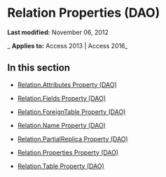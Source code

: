 
# Relation Properties (DAO)

 **Last modified:** November 06, 2012

 _ **Applies to:** Access 2013 | Access 2016_

## In this section


- [Relation.Attributes Property (DAO)](db19d2ad-5965-214c-211d-9a8eb9c3c522.md)
    
- [Relation.Fields Property (DAO)](6f0aafcc-3fc9-a5ef-2ffb-dea71c413128.md)
    
- [Relation.ForeignTable Property (DAO)](3f896433-2962-1c7c-f5a2-4e030ba8d4a0.md)
    
- [Relation.Name Property (DAO)](7ad17dcd-9fe2-a4b0-2fab-c5b13e66fedc.md)
    
- [Relation.PartialReplica Property (DAO)](3cb15639-371e-06e3-e2ba-30466ce09a72.md)
    
- [Relation.Properties Property (DAO)](315c0e3d-269b-c726-32a0-dd58056d8520.md)
    
- [Relation.Table Property (DAO)](cc4f64ef-c4e9-1a14-9263-5f8220d89840.md)
    
